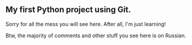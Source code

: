 ## My first Python project using Git.

Sorry for all the mess you will see here. After all, I'm just learning!

Btw, the majority of comments and other stuff you see here is on Russian.

